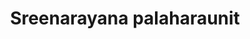 ---
title: "Sreenarayana palaharaunit"
url: /thiruvananthapuram/sreenarayana-palaharaunit/
shop: Allgemein
---